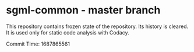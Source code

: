 # sgml-common - master branch

This repository contains frozen state of the repository.
Its history is cleared. It is used only for static code
analysis with Codacy.

Commit Time: 1687865561